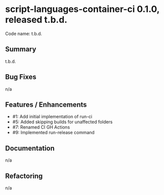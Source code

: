 # script-languages-container-ci 0.1.0, released t.b.d.

Code name: t.b.d.

## Summary

t.b.d.


## Bug Fixes

n/a

## Features / Enhancements

 - #1: Add initial implementation of run-ci
 - #5: Added skipping builds for unaffected folders
 - #7: Renamed CI GH Actions
 - #9: Implemented run-release command

## Documentation

n/a

## Refactoring

n/a
